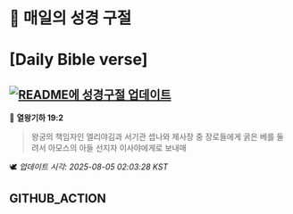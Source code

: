 # 🙏 매일의 성경 구절
# [Daily Bible verse]
## [![README에 성경구절 업데이트](https://github.com/DONGSUKA/first_test/actions/workflows/update-readme-bible.yml/badge.svg)](https://github.com/DONGSUKA/first_test/actions/workflows/update-readme-bible.yml)
<!-- START_BIBLE_VERSE -->
📖 **열왕기하 19:2**
> 왕궁의 책임자인 엘리야김과 서기관 셉나와 제사장 중 장로들에게 굵은 베를 둘려서 아모스의 아들 선지자 이사야에게로 보내매

🕊️ _업데이트 시각: 2025-08-05 02:03:28 KST_
  <!-- END_BIBLE_VERSE -->
## GITHUB_ACTION
